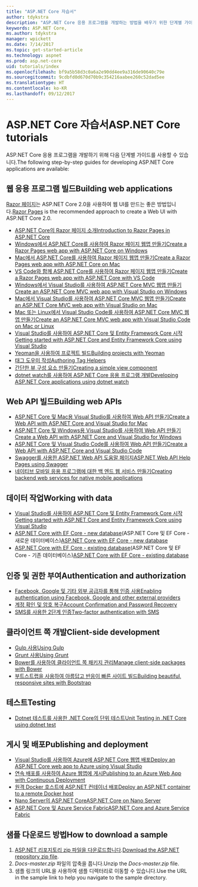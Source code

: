 ```yaml
---
title: "ASP.NET Core 자습서"
author: tdykstra
description: "ASP.NET Core 응용 프로그램을 개발하는 방법을 배우기 위한 단계별 가이드 목록입니다."
keywords: ASP.NET Core,
ms.author: tdykstra
manager: wpickett
ms.date: 7/14/2017
ms.topic: get-started-article
ms.technology: aspnet
ms.prod: asp.net-core
uid: tutorials/index
ms.openlocfilehash: bf9a5b58d3c0a6a2e90dd4ee9a316de90640c79e
ms.sourcegitcommit: 9cdbfd0d670d70b9c354216aabee260c52dad5ee
ms.translationtype: HT
ms.contentlocale: ko-KR
ms.lasthandoff: 09/12/2017
---
```

# <a name="aspnet-core-tutorials"></a><span data-ttu-id="53664-104">ASP.NET Core 자습서</span><span class="sxs-lookup"><span data-stu-id="53664-104">ASP.NET Core tutorials</span></span>

<span data-ttu-id="53664-105">ASP.NET Core 응용 프로그램을 개발하기 위해 다음 단계별 가이드를 사용할 수 있습니다.</span><span class="sxs-lookup"><span data-stu-id="53664-105">The following step-by-step guides for developing ASP.NET Core applications are available:</span></span>

## <a name="building-web-applications"></a><span data-ttu-id="53664-106">웹 응용 프로그램 빌드</span><span class="sxs-lookup"><span data-stu-id="53664-106">Building web applications</span></span>

<span data-ttu-id="53664-107">[Razor 페이지](xref:mvc/razor-pages/index)는 ASP.NET Core 2.0을 사용하여 웹 UI를 만드는 좋은 방법입니다.</span><span class="sxs-lookup"><span data-stu-id="53664-107">[Razor Pages](xref:mvc/razor-pages/index) is the recommended approach to create a Web UI with ASP.NET Core 2.0.</span></span>

* [<span data-ttu-id="53664-108">ASP.NET Core의 Razor 페이지 소개</span><span class="sxs-lookup"><span data-stu-id="53664-108">Introduction to Razor Pages in ASP.NET Core</span></span>](xref:mvc/razor-pages/index)
* [<span data-ttu-id="53664-109">Windows에서 ASP.NET Core를 사용하여 Razor 페이지 웹앱 만들기</span><span class="sxs-lookup"><span data-stu-id="53664-109">Create a Razor Pages web app with ASP.NET Core on Windows</span></span>](xref:tutorials/razor-pages/index)
* [<span data-ttu-id="53664-110">Mac에서 ASP.NET Core를 사용하여 Razor 페이지 웹앱 만들기</span><span class="sxs-lookup"><span data-stu-id="53664-110">Create a Razor Pages web app with ASP.NET Core on Mac</span></span>](xref:tutorials/razor-pages-mac/index)  
* [<span data-ttu-id="53664-111">VS Code와 함께 ASP.NET Core를 사용하여 Razor 페이지 웹앱 만들기</span><span class="sxs-lookup"><span data-stu-id="53664-111">Create a Razor Pages web app with ASP.NET Core with VS Code</span></span>](xref:tutorials/razor-pages-vsc/index) 
* [<span data-ttu-id="53664-112">Windows에서 Visual Studio를 사용하여 ASP.NET Core MVC 웹앱 만들기</span><span class="sxs-lookup"><span data-stu-id="53664-112">Create an ASP.NET Core MVC web app with Visual Studio on Windows</span></span>](first-mvc-app/index.md)
* [<span data-ttu-id="53664-113">Mac에서 Visual Studio를 사용하여 ASP.NET Core MVC 웹앱 만들기</span><span class="sxs-lookup"><span data-stu-id="53664-113">Create an ASP.NET Core MVC web app with Visual Studio on Mac</span></span>](first-mvc-app-mac/index.md)
* [<span data-ttu-id="53664-114">Mac 또는 Linux에서 Visual Studio Code를 사용하여 ASP.NET Core MVC 웹앱 만들기</span><span class="sxs-lookup"><span data-stu-id="53664-114">Create an ASP.NET Core MVC web app with Visual Studio Code on Mac or Linux </span></span>](first-mvc-app-xplat/index.md)
* [<span data-ttu-id="53664-115">Visual Studio를 사용하여 ASP.NET Core 및 Entity Framework Core 시작</span><span class="sxs-lookup"><span data-stu-id="53664-115">Getting started with ASP.NET Core and Entity Framework Core using Visual Studio</span></span>](../data/ef-mvc/index.md)
* [<span data-ttu-id="53664-116">Yeoman을 사용하여 프로젝트 빌드</span><span class="sxs-lookup"><span data-stu-id="53664-116">Building projects with Yeoman</span></span>](../client-side/yeoman.md)
* [<span data-ttu-id="53664-117">태그 도우미 작성</span><span class="sxs-lookup"><span data-stu-id="53664-117">Authoring Tag Helpers</span></span>](../mvc/views/tag-helpers/authoring.md)
* [<span data-ttu-id="53664-118">간단한 뷰 구성 요소 만들기</span><span class="sxs-lookup"><span data-stu-id="53664-118">Creating a simple view component</span></span>](../mvc/views/view-components.md#walkthrough-creating-a-simple-view-component)
* [<span data-ttu-id="53664-119">dotnet watch를 사용하여 ASP.NET Core 응용 프로그램 개발</span><span class="sxs-lookup"><span data-stu-id="53664-119">Developing ASP.NET Core applications using dotnet watch</span></span>](dotnet-watch.md)

## <a name="building-web-apis"></a><span data-ttu-id="53664-120">Web API 빌드</span><span class="sxs-lookup"><span data-stu-id="53664-120">Building web APIs</span></span>
* [<span data-ttu-id="53664-121">ASP.NET Core 및 Mac용 Visual Studio를 사용하여 Web API 만들기</span><span class="sxs-lookup"><span data-stu-id="53664-121">Create a Web API with ASP.NET Core and Visual Studio for Mac</span></span>](xref:tutorials/first-web-api-mac)
* [<span data-ttu-id="53664-122">ASP.NET Core 및 Windows용 Visual Studio를 사용하여 Web API 만들기</span><span class="sxs-lookup"><span data-stu-id="53664-122">Create a Web API with ASP.NET Core and Visual Studio for Windows</span></span>](first-web-api.md)
* [<span data-ttu-id="53664-123">ASP.NET Core 및 Visual Studio Code를 사용하여 Web API 만들기</span><span class="sxs-lookup"><span data-stu-id="53664-123">Create a Web API with ASP.NET Core and Visual Studio Code</span></span>](web-api-vsc.md)
* [<span data-ttu-id="53664-124">Swagger를 사용한 ASP.NET Web API 도움말 페이지</span><span class="sxs-lookup"><span data-stu-id="53664-124">ASP.NET Web API Help Pages using Swagger</span></span>](web-api-help-pages-using-swagger.md)
* [<span data-ttu-id="53664-125">네이티브 모바일 응용 프로그램에 대한 백 엔드 웹 서비스 만들기</span><span class="sxs-lookup"><span data-stu-id="53664-125">Creating backend web services for native mobile applications</span></span>](../mobile/native-mobile-backend.md)

## <a name="working-with-data"></a><span data-ttu-id="53664-126">데이터 작업</span><span class="sxs-lookup"><span data-stu-id="53664-126">Working with data</span></span>
* [<span data-ttu-id="53664-127">Visual Studio를 사용하여 ASP.NET Core 및 Entity Framework Core 시작</span><span class="sxs-lookup"><span data-stu-id="53664-127">Getting started with ASP.NET Core and Entity Framework Core using Visual Studio</span></span>](../data/ef-mvc/index.md)
* <span data-ttu-id="53664-128">[ASP.NET Core with EF Core - new database](https://docs.microsoft.com/ef/core/get-started/aspnetcore/new-db)(ASP.NET Core 및 EF Core - 새로운 데이터베이스)</span><span class="sxs-lookup"><span data-stu-id="53664-128">[ASP.NET Core with EF Core - new database](https://docs.microsoft.com/ef/core/get-started/aspnetcore/new-db)</span></span>
* <span data-ttu-id="53664-129">[ASP.NET Core with EF Core - existing database](https://docs.microsoft.com/ef/core/get-started/aspnetcore/existing-db)(ASP.NET Core 및 EF Core - 기존 데이터베이스)</span><span class="sxs-lookup"><span data-stu-id="53664-129">[ASP.NET Core with EF Core - existing database](https://docs.microsoft.com/ef/core/get-started/aspnetcore/existing-db)</span></span>

## <a name="authentication-and-authorization"></a><span data-ttu-id="53664-130">인증 및 권한 부여</span><span class="sxs-lookup"><span data-stu-id="53664-130">Authentication and authorization</span></span>
* [<span data-ttu-id="53664-131">Facebook, Google 및 기타 외부 공급자를 통해 인증 사용</span><span class="sxs-lookup"><span data-stu-id="53664-131">Enabling authentication using Facebook, Google and other external providers</span></span>](../security/authentication/social/index.md)
* [<span data-ttu-id="53664-132">계정 확인 및 암호 복구</span><span class="sxs-lookup"><span data-stu-id="53664-132">Account Confirmation and Password Recovery</span></span>](../security/authentication/accconfirm.md)
* [<span data-ttu-id="53664-133">SMS를 사용한 2단계 인증</span><span class="sxs-lookup"><span data-stu-id="53664-133">Two-factor authentication with SMS</span></span>](../security/authentication/2fa.md)

## <a name="client-side-development"></a><span data-ttu-id="53664-134">클라이언트 쪽 개발</span><span class="sxs-lookup"><span data-stu-id="53664-134">Client-side development</span></span>
* [<span data-ttu-id="53664-135">Gulp 사용</span><span class="sxs-lookup"><span data-stu-id="53664-135">Using Gulp</span></span>](../client-side/using-gulp.md)
* [<span data-ttu-id="53664-136">Grunt 사용</span><span class="sxs-lookup"><span data-stu-id="53664-136">Using Grunt</span></span>](../client-side/using-grunt.md)
* [<span data-ttu-id="53664-137">Bower를 사용하여 클라이언트 쪽 패키지 관리</span><span class="sxs-lookup"><span data-stu-id="53664-137">Manage client-side packages with Bower</span></span>](../client-side/bower.md)
* [<span data-ttu-id="53664-138">부트스트랩을 사용하여 아름답고 반응이 빠른 사이트 빌드</span><span class="sxs-lookup"><span data-stu-id="53664-138">Building beautiful, responsive sites with Bootstrap</span></span>](../client-side/bootstrap.md)

## <a name="testing"></a><span data-ttu-id="53664-139">테스트</span><span class="sxs-lookup"><span data-stu-id="53664-139">Testing</span></span>
* [<span data-ttu-id="53664-140">Dotnet 테스트를 사용한 .NET Core의 단위 테스트</span><span class="sxs-lookup"><span data-stu-id="53664-140">Unit Testing in .NET Core using dotnet test</span></span>](https://docs.microsoft.com/dotnet/articles/core/testing/unit-testing-with-dotnet-test)

## <a name="publishing-and-deployment"></a><span data-ttu-id="53664-141">게시 및 배포</span><span class="sxs-lookup"><span data-stu-id="53664-141">Publishing and deployment</span></span>
* [<span data-ttu-id="53664-142">Visual Studio를 사용하여 Azure에 ASP.NET Core 웹앱 배포</span><span class="sxs-lookup"><span data-stu-id="53664-142">Deploy an ASP.NET Core web app to Azure using Visual Studio</span></span>](publish-to-azure-webapp-using-vs.md)
* [<span data-ttu-id="53664-143">연속 배포를 사용하여 Azure 웹앱에 게시</span><span class="sxs-lookup"><span data-stu-id="53664-143">Publishing to an Azure Web App with Continuous Deployment</span></span>](../publishing/azure-continuous-deployment.md)
* [<span data-ttu-id="53664-144">원격 Docker 호스트에 ASP.NET 컨테이너 배포</span><span class="sxs-lookup"><span data-stu-id="53664-144">Deploy an ASP.NET container to a remote Docker host</span></span>](https://docs.microsoft.com/azure/vs-azure-tools-docker-hosting-web-apps-in-docker)
* [<span data-ttu-id="53664-145">Nano Server의 ASP.NET Core</span><span class="sxs-lookup"><span data-stu-id="53664-145">ASP.NET Core on Nano Server</span></span>](nano-server.md)
* [<span data-ttu-id="53664-146">ASP.NET Core 및 Azure Service Fabric</span><span class="sxs-lookup"><span data-stu-id="53664-146">ASP.NET Core and Azure Service Fabric</span></span>](https://docs.microsoft.com/azure/service-fabric/service-fabric-add-a-web-frontend)

<a name="download"></a> 
## <a name="how-to-download-a-sample"></a><span data-ttu-id="53664-147">샘플 다운로드 방법</span><span class="sxs-lookup"><span data-stu-id="53664-147">How to download a sample</span></span>
1. <span data-ttu-id="53664-148">[ASP.NET 리포지토리 zip 파일을 다운로드합니다](https://codeload.github.com/aspnet/Docs/zip/master).</span><span class="sxs-lookup"><span data-stu-id="53664-148">[Download the ASP.NET repository zip file](https://codeload.github.com/aspnet/Docs/zip/master).</span></span>
1. <span data-ttu-id="53664-149">*Docs-master.zip* 파일의 압축을 풉니다.</span><span class="sxs-lookup"><span data-stu-id="53664-149">Unzip the *Docs-master.zip* file.</span></span>
1. <span data-ttu-id="53664-150">샘플 링크의 URL을 사용하여 샘플 디렉터리로 이동할 수 있습니다.</span><span class="sxs-lookup"><span data-stu-id="53664-150">Use the URL in the sample link to help you navigate to the sample directory.</span></span> 
